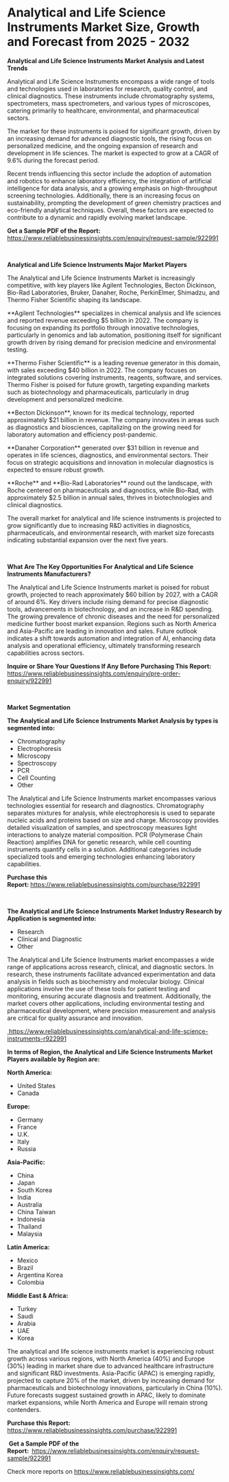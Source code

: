 <p><h1>Analytical and Life Science Instruments Market Size, Growth and Forecast from 2025 - 2032</h1></p><p><strong>Analytical and Life Science Instruments Market Analysis and Latest Trends</strong></p>
<p><p>Analytical and Life Science Instruments encompass a wide range of tools and technologies used in laboratories for research, quality control, and clinical diagnostics. These instruments include chromatography systems, spectrometers, mass spectrometers, and various types of microscopes, catering primarily to healthcare, environmental, and pharmaceutical sectors. </p><p>The market for these instruments is poised for significant growth, driven by an increasing demand for advanced diagnostic tools, the rising focus on personalized medicine, and the ongoing expansion of research and development in life sciences. The market is expected to grow at a CAGR of 9.6% during the forecast period. </p><p>Recent trends influencing this sector include the adoption of automation and robotics to enhance laboratory efficiency, the integration of artificial intelligence for data analysis, and a growing emphasis on high-throughput screening technologies. Additionally, there is an increasing focus on sustainability, prompting the development of green chemistry practices and eco-friendly analytical techniques. Overall, these factors are expected to contribute to a dynamic and rapidly evolving market landscape.</p></p>
<p><strong>Get a Sample PDF of the Report:&nbsp;</strong> <a href="https://www.reliablebusinessinsights.com/enquiry/request-sample/922991?utm_campaign=2574&utm_medium=2&utm_source=Github&utm_content=ia&utm_term=23022025&utm_id=analytical-and-life-science-instruments">https://www.reliablebusinessinsights.com/enquiry/request-sample/922991</a></p>
<p>&nbsp;</p>
<p><strong>Analytical and Life Science Instruments Major Market Players</strong></p>
<p><p>The Analytical and Life Science Instruments Market is increasingly competitive, with key players like Agilent Technologies, Becton Dickinson, Bio-Rad Laboratories, Bruker, Danaher, Roche, PerkinElmer, Shimadzu, and Thermo Fisher Scientific shaping its landscape.</p><p>**Agilent Technologies** specializes in chemical analysis and life sciences and reported revenue exceeding $5 billion in 2022. The company is focusing on expanding its portfolio through innovative technologies, particularly in genomics and lab automation, positioning itself for significant growth driven by rising demand for precision medicine and environmental testing.</p><p>**Thermo Fisher Scientific** is a leading revenue generator in this domain, with sales exceeding $40 billion in 2022. The company focuses on integrated solutions covering instruments, reagents, software, and services. Thermo Fisher is poised for future growth, targeting expanding markets such as biotechnology and pharmaceuticals, particularly in drug development and personalized medicine.</p><p>**Becton Dickinson**, known for its medical technology, reported approximately $21 billion in revenue. The company innovates in areas such as diagnostics and biosciences, capitalizing on the growing need for laboratory automation and efficiency post-pandemic.</p><p>**Danaher Corporation** generated over $31 billion in revenue and operates in life sciences, diagnostics, and environmental sectors. Their focus on strategic acquisitions and innovation in molecular diagnostics is expected to ensure robust growth.</p><p>**Roche** and **Bio-Rad Laboratories** round out the landscape, with Roche centered on pharmaceuticals and diagnostics, while Bio-Rad, with approximately $2.5 billion in annual sales, thrives in biotechnologies and clinical diagnostics.</p><p>The overall market for analytical and life science instruments is projected to grow significantly due to increasing R&D activities in diagnostics, pharmaceuticals, and environmental research, with market size forecasts indicating substantial expansion over the next five years.</p></p>
<p>&nbsp;</p>
<p><strong>What Are The Key Opportunities For Analytical and Life Science Instruments Manufacturers?</strong></p>
<p><p>The Analytical and Life Science Instruments market is poised for robust growth, projected to reach approximately $60 billion by 2027, with a CAGR of around 6%. Key drivers include rising demand for precise diagnostic tools, advancements in biotechnology, and an increase in R&D spending. The growing prevalence of chronic diseases and the need for personalized medicine further boost market expansion. Regions such as North America and Asia-Pacific are leading in innovation and sales. Future outlook indicates a shift towards automation and integration of AI, enhancing data analysis and operational efficiency, ultimately transforming research capabilities across sectors.</p></p>
<p><strong>Inquire or Share Your Questions If Any Before Purchasing This Report:</strong> <a href="https://www.reliablebusinessinsights.com/enquiry/pre-order-enquiry/922991?utm_campaign=2574&utm_medium=2&utm_source=Github&utm_content=ia&utm_term=23022025&utm_id=analytical-and-life-science-instruments">https://www.reliablebusinessinsights.com/enquiry/pre-order-enquiry/922991</a></p>
<p>&nbsp;</p>
<p><strong>Market Segmentation</strong></p>
<p><strong>The Analytical and Life Science Instruments Market Analysis by types is segmented into:</strong></p>
<p><ul><li>Chromatography</li><li>Electrophoresis</li><li>Microscopy</li><li>Spectroscopy</li><li>PCR</li><li>Cell Counting</li><li>Other</li></ul></p>
<p><p>The Analytical and Life Science Instruments market encompasses various technologies essential for research and diagnostics. Chromatography separates mixtures for analysis, while electrophoresis is used to separate nucleic acids and proteins based on size and charge. Microscopy provides detailed visualization of samples, and spectroscopy measures light interactions to analyze material composition. PCR (Polymerase Chain Reaction) amplifies DNA for genetic research, while cell counting instruments quantify cells in a solution. Additional categories include specialized tools and emerging technologies enhancing laboratory capabilities.</p></p>
<p><strong>Purchase this Report:&nbsp;</strong><a href="https://www.reliablebusinessinsights.com/purchase/922991?utm_campaign=2574&utm_medium=2&utm_source=Github&utm_content=ia&utm_term=23022025&utm_id=analytical-and-life-science-instruments">https://www.reliablebusinessinsights.com/purchase/922991</a></p>
<p>&nbsp;</p>
<p><strong>The Analytical and Life Science Instruments Market Industry Research by Application is segmented into:</strong></p>
<p><ul><li>Research</li><li>Clinical and Diagnostic</li><li>Other</li></ul></p>
<p><p>The Analytical and Life Science Instruments market encompasses a wide range of applications across research, clinical, and diagnostic sectors. In research, these instruments facilitate advanced experimentation and data analysis in fields such as biochemistry and molecular biology. Clinical applications involve the use of these tools for patient testing and monitoring, ensuring accurate diagnosis and treatment. Additionally, the market covers other applications, including environmental testing and pharmaceutical development, where precision measurement and analysis are critical for quality assurance and innovation.</p></p>
<p><a href="https://www.reliablebusinessinsights.com/analytical-and-life-science-instruments-r922991?utm_campaign=2574&utm_medium=2&utm_source=Github&utm_content=ia&utm_term=23022025&utm_id=analytical-and-life-science-instruments">&nbsp;https://www.reliablebusinessinsights.com/analytical-and-life-science-instruments-r922991</a></p>
<p><strong>In terms of Region, the Analytical and Life Science Instruments Market Players available by Region are:</strong></p>
<p>
    <p> <strong> North America: </strong>
        <ul>
            <li>United States</li>
            <li>Canada</li>
        </ul>
        </p> 
    <p> <strong> Europe: </strong>
        <ul>
            <li>Germany</li>
            <li>France</li>
            <li>U.K.</li>
            <li>Italy</li>
            <li>Russia</li>
        </ul>
        </p> 
    <p> <strong> Asia-Pacific: </strong>
        <ul>
            <li>China</li>
            <li>Japan</li>
            <li>South Korea</li>
            <li>India</li>
            <li>Australia</li>
            <li>China Taiwan</li>
            <li>Indonesia</li>
            <li>Thailand</li>
            <li>Malaysia</li>
        </ul>
        </p> 
    <p> <strong> Latin America: </strong>
        <ul>
            <li>Mexico</li>
            <li>Brazil</li>
            <li>Argentina Korea</li>
            <li>Colombia</li>
        </ul>
        </p> 
    <p> <strong> Middle East & Africa: </strong>
        <ul>
            <li>Turkey</li>
            <li>Saudi</li>
            <li>Arabia</li>
            <li>UAE</li>
            <li>Korea</li>
        </ul>
    </p>
    </p>
<p><p>The analytical and life science instruments market is experiencing robust growth across various regions, with North America (40%) and Europe (30%) leading in market share due to advanced healthcare infrastructure and significant R&D investments. Asia-Pacific (APAC) is emerging rapidly, projected to capture 20% of the market, driven by increasing demand for pharmaceuticals and biotechnology innovations, particularly in China (10%). Future forecasts suggest sustained growth in APAC, likely to dominate market expansions, while North America and Europe will remain strong contenders.</p></p>
<p><strong>Purchase this Report: </strong><a href="https://www.reliablebusinessinsights.com/purchase/922991?utm_campaign=2574&utm_medium=2&utm_source=Github&utm_content=ia&utm_term=23022025&utm_id=analytical-and-life-science-instruments">https://www.reliablebusinessinsights.com/purchase/922991</a></p>
<p>&nbsp;<strong>Get a Sample PDF of the Report:&nbsp;&nbsp;</strong><a href="https://www.reliablebusinessinsights.com/enquiry/request-sample/922991?utm_campaign=2574&utm_medium=2&utm_source=Github&utm_content=ia&utm_term=23022025&utm_id=analytical-and-life-science-instruments">https://www.reliablebusinessinsights.com/enquiry/request-sample/922991</a></p>
<p><strong></strong></p>
<p>Check more reports on <a href="https://www.reliablebusinessinsights.com/?utm_campaign=2574&utm_medium=2&utm_source=Github&utm_content=ia&utm_term=23022025&utm_id=analytical-and-life-science-instruments">https://www.reliablebusinessinsights.com/</a></p>